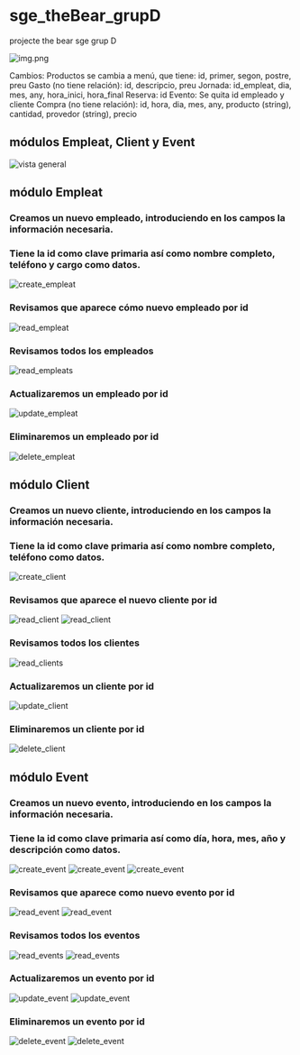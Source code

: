 # sge_theBear_grupD
projecte the bear sge grup D

![img.png](img.png)

Cambios: 
Productos se cambia a menú, que tiene: id, primer, segon, postre, preu
Gasto (no tiene relación): id, descripcio, preu
Jornada: id_empleat, dia, mes, any, hora_inici, hora_final
Reserva: id
Evento: Se quita id empleado y cliente
Compra (no tiene relación): id, hora, dia, mes, any, producto (string), cantidad, provedor (string), precio

## módulos Empleat, Client y Event

![vista general](./pics_Jose/1.png)

## módulo Empleat

### Creamos un nuevo empleado, introduciendo en los campos la información necesaria.
### Tiene la id como clave primaria así como nombre completo, teléfono y cargo como datos.
![create_empleat](./pics_Jose/3-create_empleat.png)

### Revisamos que aparece cómo nuevo empleado por id
![read_empleat](./pics_Jose/5-read_empleat.png)

### Revisamos todos los empleados
![read_empleats](./pics_Jose/2a-read_empleats.png)

### Actualizaremos un empleado por id
![update_empleat](./pics_Jose/4-update_empleat.png)

### Eliminaremos un empleado por id
![delete_empleat](./pics_Jose/6-delete_empleat.png)

## módulo Client

### Creamos un nuevo cliente, introduciendo en los campos la información necesaria.
### Tiene la id como clave primaria así como nombre completo, teléfono como datos.
![create_client](./pics_Jose/7-create_client.png)
 
### Revisamos que aparece el nuevo cliente por id
![read_client](./pics_Jose/8a-read_cliente.png)
![read_client](./pics_Jose/8b-read_cliente.png)

### Revisamos todos los clientes
![read_clients](./pics_Jose/8-read_clients.png)

### Actualizaremos un cliente por id
![update_client](./pics_Jose/9-update_client.png)

### Eliminaremos un cliente por id
![delete_client](./pics_Jose/10_delete_client.png)

## módulo Event

### Creamos un nuevo evento, introduciendo en los campos la información necesaria.
### Tiene la id como clave primaria así como día, hora, mes, año y descripción como datos.
![create_event](./pics_Jose/12-create_event.png)
![create_event](./pics_Jose/12a-create_event.png)
![create_event](./pics_Jose/12b-create_event.png)

### Revisamos que aparece como nuevo evento por id
![read_event](./pics_Jose/15-read_event.png)
![read_event](./pics_Jose/15a-read_event.png)

### Revisamos todos los eventos
![read_events](./pics_Jose/11-read_events.png)
![read_events](./pics_Jose/11a-read_events.png)

### Actualizaremos un evento por id
![update_event](./pics_Jose/13-update_event.png)
![update_event](./pics_Jose/13a-update_event.png)

### Eliminaremos un evento por id
![delete_event](./pics_Jose/14-delete_event.png)
![delete_event](./pics_Jose/14a-delete_event.png)